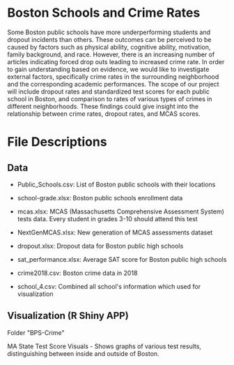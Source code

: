 # Boston Schools and Crime Rates
Some Boston public schools have more underperforming students and dropout incidents than others. These outcomes can be perceived to be 
caused by factors such as physical ability, cognitive ability, motivation, family background, and race. However, there is an increasing 
number of articles indicating forced drop outs leading to increased crime rate. In order to gain understanding based on evidence, we 
would like to investigate external factors, specifically crime rates in the surrounding neighborhood and the corresponding academic 
performances. The scope of our project will include dropout rates and standardized test scores for each public school in Boston, and 
comparison to rates of various types of crimes in different neighborhoods. These findings could give insight into the relationship between 
crime rates, dropout rates, and MCAS scores.

# File Descriptions 

## Data

- Public_Schools.csv: List of Boston public schools with their locations

- school-grade.xlsx: Boston public schools enrollment data

- mcas.xlsx: MCAS (Massachusetts Comprehensive Assessment System) tests data. Every student in grades 3-10 should attend this test

- NextGenMCAS.xlsx: New generation of MCAS assessments dataset

- dropout.xlsx: Dropout data for Boston public high schools

- sat_performance.xlsx: Average SAT score for Boston public high schools

- crime2018.csv: Boston crime data in 2018

- school_4.csv: Combined all school's information which used for visualization


## Visualization (R Shiny APP)

Folder "BPS-Crime"

MA State Test Score Visuals - Shows graphs of various test results, distinguishing between inside and outside of Boston. 
